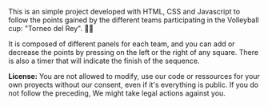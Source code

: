 This is an simple project developed with HTML, CSS and Javascript to follow the points gained by the different teams participating in the Volleyball cup: "Torneo del Rey". 🏐🔥

It is composed of different panels for each team, and you can add or decrease the points by pressing on the left or the right of any square. There is also a timer that will indicate the finish of the sequence. 

<strong>License:</strong> You are not allowed to modify, use our code or ressources for your own proyects without our consent, even if it's everything is public. If you do not follow the preceding, We might take legal actions against you. 